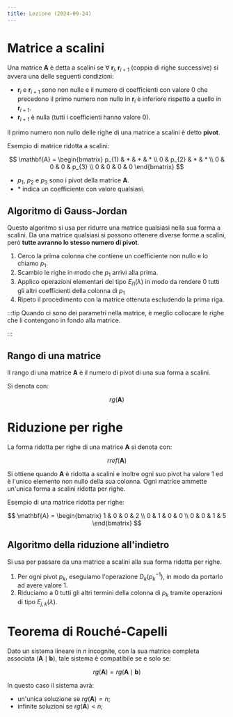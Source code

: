 ```yaml
---
title: Lezione (2024-09-24)
---
```


# Matrice a scalini

Una matrice $\mathbf{A}$ è detta a scalini se
$\forall\ \mathbf{r}_{i}, \mathbf{r}_{i + 1}$ (coppia di righe successive) si
avvera una delle seguenti condizioni:

- $\mathbf{r}_{i}$ e $\mathbf{r}_{i + 1}$ sono non nulle e il numero di
  coefficienti con valore $0$ che precedono il primo numero non nullo in
  $\mathbf{r}_{i}$ è inferiore rispetto a quello in $\mathbf{r}_{i + 1}$.
- $\mathbf{r}_{i + 1}$ è nulla (tutti i coefficienti hanno valore $0$).

Il primo numero non nullo delle righe di una matrice a scalini è detto
**pivot**.

Esempio di matrice ridotta a scalini:

$$
\mathbf{A} = \begin{bmatrix}
p_{1} & * & * & * \\
0 & p_{2} & * & * \\
0 & 0 & 0 & p_{3} \\
0 & 0 & 0 & 0
\end{bmatrix}
$$

- $p_{1}$, $p_{2}$ e $p_{3}$ sono i pivot della matrice $\mathbf{A}$.
- \* indica un coefficiente con valore qualsiasi.

## Algoritmo di Gauss-Jordan

Questo algoritmo si usa per ridurre una matrice qualsiasi nella sua forma a
scalini. Da una matrice qualsiasi si possono ottenere diverse forme a scalini,
però **tutte avranno lo stesso numero di pivot**.

1. Cerco la prima colonna che contiene un coefficiente non nullo e lo chiamo
   $p_{1}$.
2. Scambio le righe in modo che $p_{1}$ arrivi alla prima.
3. Applico operazioni elementari del tipo $E_{i1}(\lambda)$ in modo da rendere
   $0$ tutti gli altri coefficienti della colonna di $p_{1}$
4. Ripeto il procedimento con la matrice ottenuta escludendo la prima riga.

:::tip Quando ci sono dei parametri nella matrice, è meglio collocare le righe
che li contengono in fondo alla matrice.

:::

## Rango di una matrice

Il rango di una matrice $\mathbf{A}$ è il numero di pivot di una sua forma a
scalini.

Si denota con:

$$
rg(\mathbf{A})
$$

# Riduzione per righe

La forma ridotta per righe di una matrice $\mathbf{A}$ si denota con:

$$
rref(\mathbf{A})
$$

Si ottiene quando $\mathbf{A}$ è ridotta a scalini e inoltre ogni suo pivot ha
valore 1 ed è l'unico elemento non nullo della sua colonna. Ogni matrice ammette
un'unica forma a scalini ridotta per righe.

Esempio di una matrice ridotta per righe:

$$
\mathbf{A} = \begin{bmatrix}
1 & 0 & 0 & 2 \\
0 & 1 & 0 & 0 \\
0 & 0 & 1 & 5
\end{bmatrix}
$$

## Algoritmo della riduzione all'indietro

Si usa per passare da una matrice a scalini alla sua forma ridotta per righe.

1. Per ogni pivot $p_{k}$, eseguiamo l'operazione $D_{k}(p_{k}^{-1})$, in modo
   da portarlo ad avere valore 1.
2. Riduciamo a 0 tutti gli altri termini della colonna di $p_{k}$ tramite
   operazioni di tipo $E_{j, k}(\lambda)$.

# Teorema di Rouché-Capelli

Dato un sistema lineare in $n$ incognite, con la sua matrice completa associata
($\mathbf{A} \mid \mathbf{b}$), tale sistema è compatibile se e solo se:

$$
rg(\mathbf{A}) = rg(\mathbf{A} \mid \mathbf{b})
$$

In questo caso il sistema avrà:

- un'unica soluzione se $rg(\mathbf{A}) = n$;
- infinite soluzioni se $rg(\mathbf{A}) < n$;
